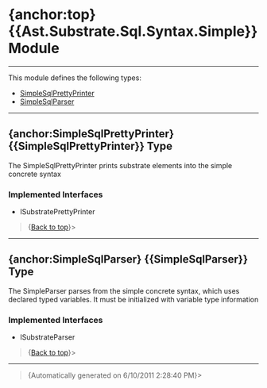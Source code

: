 # {anchor:top} {{Ast.Substrate.Sql.Syntax.Simple}} Module
----
This module defines the following types:
* [SimpleSqlPrettyPrinter](Ast.Substrate.Sql.Syntax.Simple-Module#SimpleSqlPrettyPrinter)
* [SimpleSqlParser](Ast.Substrate.Sql.Syntax.Simple-Module#SimpleSqlParser)
----
## {anchor:SimpleSqlPrettyPrinter} {{SimpleSqlPrettyPrinter}} Type
The SimpleSqlPrettyPrinter prints substrate elements into the simple concrete syntax

### Implemented Interfaces
* ISubstratePrettyPrinter
>{[Back to top](#top)}>
----
## {anchor:SimpleSqlParser} {{SimpleSqlParser}} Type
The SimpleParser parses from the simple concrete syntax, which uses declared  typed variables. It must be initialized with variable type information

### Implemented Interfaces
* ISubstrateParser
>{[Back to top](#top)}>
----
>{Automatically generated on 6/10/2011 2:28:40 PM}>
